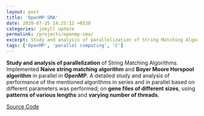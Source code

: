 ```yaml
---
layout: post
title: 'OpenMP-SMA'
date: 2020-07-25 14:25:12 +0530
categories: jekyll update
permalink: /projects/openmp-sma/
excerpt: Study and analysis of parallelization of String Matching Algorithms.
tags: ['OpenMP', 'parallel computing', 'C']
---
```


**Study and analysis of parallelization** of String Matching Algorithms. Implemented **Naive string matching algorithm** and **Boyer Moore Horspool algorithm** in parallel in **OpenMP**. A detailed study and analysis of performance of the mentioned algorithms in series and in parallel based on different parameters was performed; on **gene files of different sizes**, using **patterns of various lengths** and **varying number of threads**.

[Source Code][openmp-sma-src]

[openmp-sma-src]: https://github.com/swatisbhat/String_Matching_Algorithm_OpenMP

